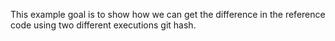 This example goal is to show how we can get the difference in the reference code using two different executions git hash.
